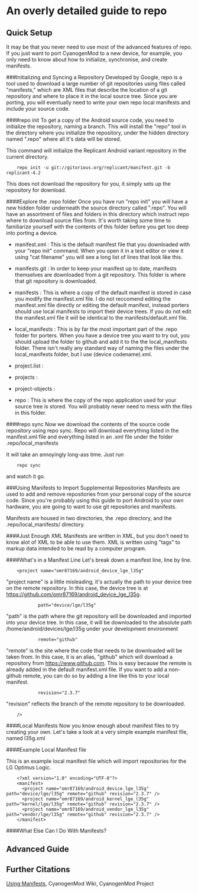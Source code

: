 An overly detailed guide to repo
================================

Quick Setup
-----------
It may be that you never need to use most of the advanced features of repo. If
you just want to port CyanogenMod to a new device, for example, you only need to
know about how to initialize, synchronise, and create manifests.  

###Initializing and Syncing a Repository
Developed by Google, repo is a tool used to download a large number of git
repositories using files called "manifests," which are XML files that describe
the location of a git repository and where to place it in the local source tree.
Since you are porting, you will eventually need to write your own repo local
manifests and include your source code.  

####repo init
To get a copy of the Android source code, you need to initialize the repository,
naming a branch. This will install the "repo" tool in the directory where you
initialize the repository, under the hidden directory named ".repo" where all
it's data will be stored.

This command will initialize the Replicant Android variant repository in the
current directory.  
        
        repo init -u git://gitorious.org/replicant/manifest.git -b replicant-4.2

This does not download the repository for you, it simply sets up the repository
for download.  

####Explore the .repo folder
Once you have run "repo init" you will have a new hidden folder underneath the 
source directory called ".repo". You will have an assortment of files and 
folders in this directory which instruct repo where to download source files
from. It's worth taking some time to familiarize yourself with the contents of
this folder before you get too deep into porting a device.  

   * manifest.xml : This is the default manifest file that you downloaded with
your "repo init" command. When you open it in a text editor or view it using
"cat filename" you will see a long list of lines that look like this.  

        <project path="tools/swt" name="platform/tools/swt" groups="notdefault,tools" remote="aosp" revision="refs/tags/android-4.4.4_r2" />
        <project path="vendor/cm" name="CyanogenMod/android_vendor_cm" />
        <project path="vendor/cyngn" name="cyngn/android_vendor_cyngn" />


   * manifests.git : In order to keep your manifest up to date, manifests 
themselves are downloaded from a git repository. This folder is where that git
repository is downloaded.  

   * manifests : This is where a copy of the default manifest is stored in case
you modify the manifest.xml file. I do not reccomend editing the manifest.xml
file directly or editing the default manifest, instead porters should use local
manifests to import their device trees. If you do not edit the manifest.xml
file it will be identical to the manifests/default.xml file.  

   * local_manifests : This is by far the most important part of the .repo 
folder for porters. When you have a device tree you want to try out, you should
upload the folder to github and add it to the the local_manifests folder. There
isn't really any standard way of naming the files under the local_manifests
folder, but I use (device codename).xml.  

   * project.list :  

   * projects :  

   * project-objects :  

   * repo : This is where the copy of the repo application used for your source
tree is stored. You will probably never need to mess with the files in this
folder.  

####repo sync
Now we download the contents of the source code repository using repo sync. Repo
will download everything listed in the manifest.xml file and everything listed
in an .xml file under the folder .repo/local_manifests  

It will take an annoyingly long-ass time. Just run  

        repo sync

and watch it go.

###Using Manifests to Import Supplemental Repositories
Manifests are used to add and remove repositories from your personal copy of the
source code. Since you're probably using this guide to port Android to your
own hardware, you are going to want to use git repositories and manifests.  

Manifests are housed in two directories, the .repo directory, and the 
.repo/local_manifests/ directory.  

####Just Enough XML
Manifests are written in XML, but you don't need to know alot of XML to be able
to use them. XML is written using "tags" to markup data intended to be read by
a computer program.

####What's in a Manifest Line
Let's break down a manifest line, line by line.  

        <project name="omr87169/android_device_lge_l35g"

"project name" is a little misleading, it's actually the path to your device
tree on the remote repository. In this case, the device tree is at 
https://github.com/omr87169/android_device_lge_l35g.  

                path="device/lge/l35g"

"path" is the path where the git repository will be downloaded and imported into
your device tree. In this case, it will be downloaded to the absolute path
/home/android/devices/lge/l35g under your development environment  

                remote="github"

"remote" is the site where the code that needs to be downloaded will be taken
from. In this case, it is an alias, "github" which will download a repository
from https://www.github.com. This is easy because the remote is already added in
the default manifest.xml file. If you want to add a non-github remote, you can
do so by adding a line like this to your local manifest.  
        <remote name="github" fetch="https://github.com/" />

                revision="2.3.7"

"revision" reflects the branch of the remote repository to be downloaded.  

        />

####Local Manifests
Now you know enough about manifest files to try creating your own. Let's take a
look at a very simple example manifest file, named l35g.xml

####Example Local Manifest file

This is an example local manifest file which will import repositories for the LG
Optimus Logic.  

        <?xml version="1.0" encoding="UTF-8"?>
        <manifest>
          <project name="omr87169/android_device_lge_l35g" path="device/lge/l35g" remote="github" revision="2.3.7" />
          <project name="omr87169/android_kernel_lge_l35g" path="kernel/lge/l35g" remote="github" revision="2.3.7" />
          <project name="omr87169/android_vendor_lge_l35g" path="vendor/lge/l35g" remote="github" revision="2.3.7" />
        </manifest>

####What Else Can I Do With Manifests?



Advanced Guide
--------------

###

Further Citations
-----------------
[Using Manifests,](http://wiki.cyanogenmod.org/w/Doc:_Using_manifests) 
CyanogenMod Wiki, CyanogenMod Project  


